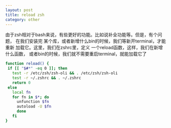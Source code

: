 ```yaml
---
layout: post
title: reload zsh
category: other
---
```


由于zsh相对于bash来说，有些更好的功能。比如说补全功能等。但是，有个问题，
在我们安装完 某个库，或者新增什么bin的时候，我们等新开terminal，才能重新
加载它。这里，我们在zshrc里，定义 一个reload函数，这样，我们在新增什么函数，
或者bin的时候，我们就不需要重启terminal，就能加载它了

```bash
function reload() {
 if [[ "$#*" -eq 0 ]]; then
   test -r /etc/zsh/zsh-oli && . /etc/zsh/zsh-oli
   test -r ~/.zshrc && . ~/.zshrc
   return 0
 else
   local fn
   for fn in $*; do
     unfunction $fn
     autoload -U $fn
     done
   fi
}
```
